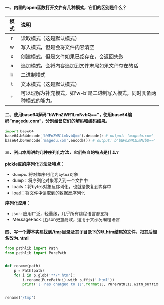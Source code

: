 #### 一、内置的open函数打开文件有几种模式，它们的区别是什么？

| 模式 | 说明                                                         |
| :--: | :----------------------------------------------------------- |
|  r   | 读取模式（这是默认模式）                                     |
|  w   | 写入模式，但是会将文件内容清空                               |
|  x   | 创建模式，但是文件如果已经存在，会返回失败                   |
|  a   | 追加模式，会将内容追加到文件末尾如果文件存在的话             |
|  b   | 二进制模式                                                   |
|  t   | 文本模式（这是默认模式）                                     |
|  +   | 可以理解为补充模式，如'w+b'是二进制写入模式，同时具备两种模式的能力。 |



#### 二、使用base64解码“bWFnZWR1LmNvbQ==”，使用base64编码”magedu.com”，分别给出它们的解码和编码结果。

```python
import base64
base64.b64decode('bWFnZWR1LmNvbQ==').decode() # output: 'magedu.com'
base64.b64encode('magedu.com'.encode()) # output: b'bWFnZWR1LmNvbQ=='
```



#### 三、列出本周讲的几种序列化方法，它们各自的特点是什么?

**pickle库的序列化方法及特点：**

- dumps: 将对象序列化为bytes对象
- dump：将序列化对象写入到一个文件中
- loads：将bytes对象反序列化，也就是恢复到内存中
- load：将文件中读取到的数据反序列化

**序列化应用：**

- json: 应用广泛，轻量级，几乎所有编程语言都支持
- MessagePack: 比json更加高效，适用于大部分编程语言



#### 四、写一个脚本实现找到/tmp目录及其子目录下的以.htm结尾的文件，把其后缀名改为.html

```python
from pathlib import Path
from pathlib import PurePath


def rename(path):
    p = Path(path)
    for i in p.glob('**/*.htm'):
        i.rename(PurePath(i).with_suffix('.html'))
        print('{} has changed to {}'.format(i, PurePath(i).with_suffix('.html')))


rename('/tmp')
```

